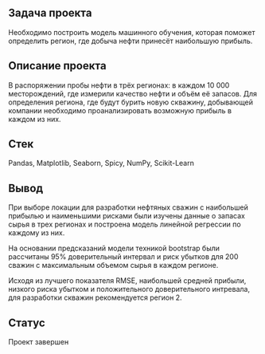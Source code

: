 ## Задача проекта
Необходимо построить модель машинного обучения, которая поможет определить регион, где добыча нефти принесёт наибольшую прибыль. 

## Описание проекта
В распоряжении пробы нефти в трёх регионах: в каждом 10 000 месторождений, где измерили качество нефти и объём её запасов. Для определения региона, где будут бурить новую скважину, добывающей компании необходимо проанализировать возможную прибыль в каждом из них.

 ## Стек
 Pandas, Matplotlib, Seaborn, Spicy, NumPy, Scikit-Learn
 
 ## Вывод
 При выборе локации для разработки нефтяных сважин с наибольшей прибылью и наименьшими рисками были изучены данные о запасах сырья в трех регионах и построена модель линейной регрессии по каждому из них.

На основании предсказаний модели техникой bootstrap были рассчитаны 95% доверительный интервал и риск убытков для 200 сважин с максимальным объемом сырья в каждом регионе.

Исходя из лучшего показателя RMSE, наибольшей средней прибыли, низкого риска убытком и положительного доверительного интревала, для разработки скважин рекомендуется регион 2.

## Статус 
 Проект завершен
